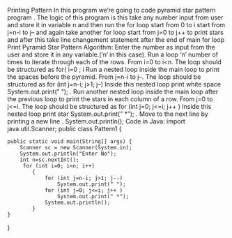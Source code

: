 Printing Pattern
In this program we’re going to code pyramid star pattern program . The logic of this program is this take any number input from user and store it in variable n and then run the for loop start from 0 to i start from j=n-i to j– and again take another for loop start from j=0 to j++ to print stars and after this take line changement statement after the end of main for loop 
Print Pyramid Star Pattern
Algorithm:
Enter the number as input from the user and store it in any variable.(‘n‘ in this case).
Run a loop ‘n’ number of times to iterate through each of the rows. From i=0 to i<n. The loop should be structured as for( i=0 ; i
 Run a nested loop inside the main loop to print the spaces before the pyramid. From j=n-i to j–. The loop should be structured as  for (int j=n-i; j>1; j–)
Inside this nested loop print white space System.out.print(” “); . 
Run another nested loop inside the main loop after the previous loop to print the stars in each column of a row. From j=0 to j<=i. The loop should be structured as for (int j=0; j<=i; j++ )
Inside this nested loop print star System.out.print(” *”); .
Move to the next line by printing a new line . System.out.println();
Code in Java:
import java.util.Scanner;
public class Pattern1 {

	public static void main(String[] args) {
		Scanner sc = new Scanner(System.in);
		System.out.println("Enter No");
		int n=sc.nextInt();
		 for (int i=0; i<n; i++) 
	        { 
	            for (int j=n-i; j>1; j--) 
	                System.out.print(" "); 
	            for (int j=0; j<=i; j++ ) 
	                System.out.print(" *"); 
	            System.out.println(); 
	        } 
	}

}
